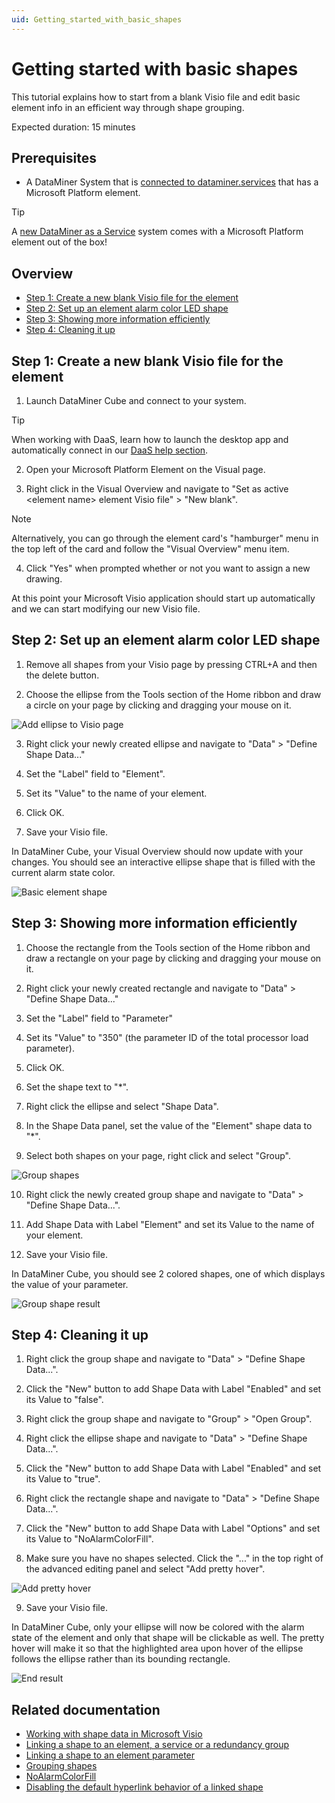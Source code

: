 ```yaml
---
uid: Getting_started_with_basic_shapes
---
```

# Getting started with basic shapes

This tutorial explains how to start from a blank Visio file and edit basic element info in an efficient way through shape grouping.

Expected duration: 15 minutes

## Prerequisites

- A DataMiner System that is [connected to dataminer.services](xref:Connecting_your_DataMiner_System_to_the_cloud) that has a Microsoft Platform element. 

 > [!TIP]
  > A [new DataMiner as a Service](xref:Creating_a_DMS_on_dataminer_services) system comes with a Microsoft Platform element out of the box! 

## Overview

- [Step 1: Create a new blank Visio file for the element](#step-1-create-a-new-blank-visio-file-for-the-element)
- [Step 2: Set up an element alarm color LED shape](#step-2-set-up-an-element-alarm-color-led-shape)
- [Step 3: Showing more information efficiently](#step-3-showing-more-information-efficiently)
- [Step 4: Cleaning it up](#step-4-cleaning-it-up)

## Step 1: Create a new blank Visio file for the element

1. Launch DataMiner Cube and connect to your system.

 > [!TIP]
  > When working with DaaS, learn how to launch the desktop app and automatically connect in our [DaaS help section](xref:Accessing_a_new_DMS).

2. Open your Microsoft Platform Element on the Visual page.

2. Right click in the Visual Overview and navigate to "Set as active \<element name> element Visio file" > "New blank". 

> [!NOTE]
> Alternatively, you can go through the element card's "hamburger" menu in the top left of the card and follow the "Visual Overview" menu item.

4. Click "Yes" when prompted whether or not you want to assign a new drawing.

At this point your Microsoft Visio application should start up automatically and we can start modifying our new Visio file.

## Step 2: Set up an element alarm color LED shape

1. Remove all shapes from your Visio page by pressing CTRL+A and then the delete button.

1. Choose the ellipse from the Tools section of the Home ribbon and draw a circle on your page by clicking and dragging your mouse on it.

![Add ellipse to Visio page](~/user-guide/images/AddEllipseToVisioPage.gif)

3. Right click your newly created ellipse and navigate to "Data" > "Define Shape Data..."

3. Set the "Label" field to "Element".

3. Set its "Value" to the name of your element.

3. Click OK.

3. Save your Visio file.

In DataMiner Cube, your Visual Overview should now update with your changes. You should see an interactive ellipse shape that is filled with the current alarm state color.

![Basic element shape](~/user-guide/images/BasicElementShape.webp)

## Step 3: Showing more information efficiently

1. Choose the rectangle from the Tools section of the Home ribbon and draw a rectangle on your page by clicking and dragging your mouse on it.

1. Right click your newly created rectangle and navigate to "Data" > "Define Shape Data..."

1. Set the "Label" field to "Parameter"

1. Set its "Value" to "350" (the parameter ID of the total processor load parameter).

1. Click OK.

1. Set the shape text to "*".

1. Right click the ellipse and select "Shape Data".

1. In the Shape Data panel, set the value of the "Element" shape data to "*".

1. Select both shapes on your page, right click and select "Group".

![Group shapes](~/user-guide/images/GroupShapes.gif)

10. Right click the newly created group shape and navigate to "Data" > "Define Shape Data...".

10. Add Shape Data with Label "Element" and set its Value to the name of your element.

10. Save your Visio file.

In DataMiner Cube, you should see 2 colored shapes, one of which displays the value of your parameter.

![Group shape result](~/user-guide/images/GroupShapeResult.webp)

## Step 4: Cleaning it up

1. Right click the group shape and navigate to "Data" > "Define Shape Data...".

1. Click the "New" button to add Shape Data with Label "Enabled" and set its Value to "false".

1. Right click the group shape and navigate to "Group" > "Open Group".

1. Right click the ellipse shape and navigate to "Data" > "Define Shape Data...".

1. Click the "New" button to add Shape Data with Label "Enabled" and set its Value to "true".

1. Right click the rectangle shape and navigate to "Data" > "Define Shape Data...".

1. Click the "New" button to add Shape Data with Label "Options" and set its Value to "NoAlarmColorFill".

1. Make sure you have no shapes selected. Click the "..." in the top right of the advanced editing panel and select "Add pretty hover".

![Add pretty hover](~/user-guide/images/AddPrettyHover.gif)

9. Save your Visio file.

In DataMiner Cube, only your ellipse will now be colored with the alarm state of the element and only that shape will be clickable as well. The pretty hover will make it so that the highlighted area upon hover of the ellipse follows the ellipse rather than its bounding rectangle.

![End result](~/user-guide/images/Endresult.webp)

## Related documentation

- [Working with shape data in Microsoft Visio](xref:Working_with_shape_data_in_Microsoft_Visio)
- [Linking a shape to an element, a service or a redundancy group](xref:Linking_a_shape_to_an_element_a_service_or_a_redundancy_group)
- [Linking a shape to an element parameter](xref:Linking_a_shape_to_an_element_parameter)
- [Grouping shapes](xref:Grouping_shapes)
- [NoAlarmColorFill](xref:Overview_of_page_and_shape_options#NoAlarmColorFill)
- [Disabling the default hyperlink behavior of a linked shape](xref:Disabling_the_default_hyperlink_behavior_of_a_linked_shape)
